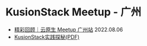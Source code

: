 # KusionStack Meetup - 广州

- [精彩回顾｜云原生 Meetup 广州站](https://mp.weixin.qq.com/s/XgU8GRy2kaykunoZWj5asQ)  2022.08.06
- [KusionStack实践探秘(PDF)](KusionStack实践探秘-2022-08-06.pdf)
